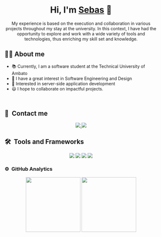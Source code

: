 <div align="center">
<h1 align="center">Hi, I'm <a href="#">Sebas</a> 👋</h1>

  My experience is based on the execution and collaboration in various projects throughout my stay at the university. In this context, I have had the opportunity to explore and work with a wide variety of tools and technologies, thus enriching my skill set and knowledge.
</div>

<!-- <img src="https://i.imgur.com/banner.png"> -->

## 🙎🏻 About me

- 📚 Currently, I am a software student at the Technical University of Ambato
- 📝 I have a great interest in Software Engineering and Design
- 🚩 Interested in server-side application development
- 😃 I hope to collaborate on impactful projects.

<br>

## 📄 &nbsp;Contact me

<p align="center">
  <a href="https://www.linkedin.com/in/sebastianpalate1/">
    <img src="https://skillicons.dev/icons?i=linkedin" />
  </a>
  <a href="https://www.instagram.com/sebastianpalate1/">
    <img src="https://skillicons.dev/icons?i=instagram" />
  </a>
</p>

## 🛠️ &nbsp;Tools and Frameworks
<p align="center">
    <img src="https://skillicons.dev/icons?i=java,linux,py,js,css" />
    <img src="https://skillicons.dev/icons?i=vscode,idea,postman" />
    <img src="https://skillicons.dev/icons?i=react,gcp,nginx,nodejs,opencv" />
    <img src="https://skillicons.dev/icons?i=postgres,mysql,prisma" />
</p>

### ⚙️ &nbsp;GitHub Analytics

<p align="center">
  <img height="180em" src="https://github-readme-stats-eight-theta.vercel.app/api?username=sebasPalate&show_icons=true&theme=algolia&include_all_commits=true&count_private=true"/>
  <img height="180em" src="https://github-readme-stats-eight-theta.vercel.app/api/top-langs/?username=sebasPalate&layout=compact&langs_count=8&theme=algolia"/>
</p>
